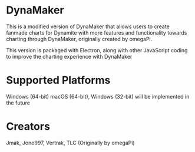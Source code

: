 # DynaMaker

This is a modified version of DynaMaker that allows users to create fanmade charts for Dynamite with more features and functionality towards charting through DynaMaker, originally created by omegaPi. 

This version is packaged with Electron, along with other JavaScript coding to improve the charting experience with DynaMaker

# Supported Platforms
Windows (64-bit)
macOS (64-bit), Windows (32-bit) will be implemented in the future

# Creators
Jmak, Jono997, Vertrak, TLC
(Originally by omegaPi)
